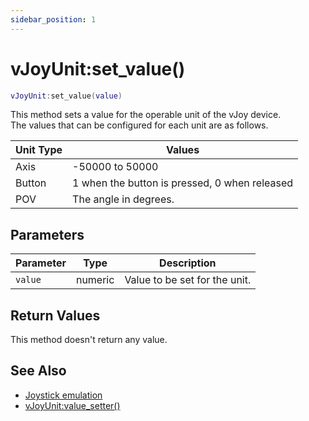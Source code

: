 ```yaml
---
sidebar_position: 1
---
```


# vJoyUnit:set_value()
```lua
vJoyUnit:set_value(value)
```
This method sets a value for the operable unit of the vJoy device.<br/>
The values that can be configured for each unit are as follows.

|Unit Type|Values|
|---------|------|
|Axis|-50000 to 50000
|Button|1 when the button is pressed, 0 when released
|POV|The angle in degrees.


## Parameters
|Parameter|Type|Description|
|-|-|-|
|`value`|numeric|Value to be set for the unit.


## Return Values
This method doesn't return any value.

## See Also
- [Joystick emulation](/guide/input_emulation/#joystick-emulation)
- [vJoyUnit:value_setter()](/libs/mapper/vJoyUnit/vJoyUnit-value_setter)
